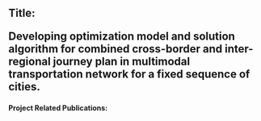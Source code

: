 <h2>Title: <p>Developing optimization model and solution algorithm for combined cross-border and inter-regional journey plan in multimodal transportation network for a fixed sequence of cities.</h2>
<h4> Project Related Publications:</h4>



